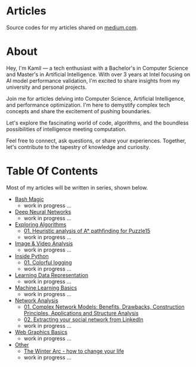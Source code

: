 # Articles
Source codes for my articles shared on [medium.com](https://medium.com/@kamilmatejuk).

# About
Hey, I'm Kamil — a tech enthusiast with a Bachelor's in Computer Science and Master's in Artificial Intelligence. With over 3 years at Intel focusing on AI model performance validation, I'm excited to share insights from my university and personal projects.

Join me for articles delving into Computer Science, Artificial Intelligence, and performance optimization. I'm here to demystify complex tech concepts and share the excitement of pushing boundaries.

Let's explore the fascinating world of code, algorithms, and the boundless possibilities of intelligence meeting computation.

Feel free to connect, ask questions, or share your experiences. Together, let's contribute to the tapestry of knowledge and curiosity.

# Table Of Contents
Most of my articles will be written in series, shown below.

* [Bash Magic](./Bash%20Magic)
  * work in progress ...
* [Deep Neural Networks](./Deep%20Neural%20Networks)
  * work in progress ...
* [Exploring Algorithms](./Exploring%20Algorithms)
  * [01. Heuristic analysis of A* pathfinding for Puzzle15](./Exploring%20Algorithms/01.%20Heuristic%20analysis%20of%20A*%20pathfinding%20for%C2%A0Puzzle15/)
  * work in progress ...
* [Image & Video Analysis](./Image%20&%20Video%20Analysis)
  * work in progress ...
* [Inside Python](./Inside%20Python)
  * [01. Colorful logging](./Inside%20Python/01.%20Colorful%20logging/)
  * work in progress ...
* [Learning Data Representation](./Learning%20Data%20Representation)
  * work in progress ...
* [Machine Learning Basics](./Machine%20Learning%20Basics)
  * work in progress ...
* [Network Analysis](./Graph%20Analysis)
  * [01. Complex Network Models: Benefits, Drawbacks, Construction Principles, Applications and Structure Analysis](./Network%20Analysis/01.%20Complex%20Network%20Models:%20Benefits,%20Drawbacks,%20Construction%20Principles,%20Applications%20and%20Structure%20Analysis/)
  * [02. Extracting your social network from LinkedIn](./Network%20Analysis/02.%20Extracting%20your%20social%20network%20from%20LinkedIn/)
  * work in progress ...
* [Web Graphics Basics](./Web%20Graphics%20Basics)
  * work in progress ...
* [Other](./Other)
  * [The Winter Arc - how to change your life](./Other/The%20Winter%20Arc%20-%20how%20to%20change%20your%20life/)
  * work in progress ...
